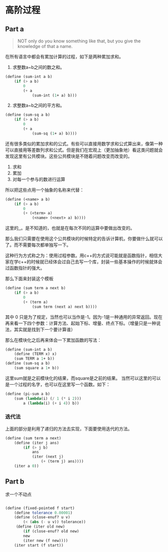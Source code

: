 # 高阶过程

## Part a

> NOT only do you know something like that, but you give the knowledge of that a name.

在所有语言中都会有累加计算的过程，如下是两种累加求和。

1. 求整数a~b之间的数之和。
~~~scheme
(define (sum-int a b)
    (if (> a b)
        0
        (+ a 
            (sum-int (1+ a) b)))
~~~

2. 求整数a~b之间的平方和。
~~~scheme
(define (sum-sq a b)
    (if (> a b)
        0
        (+ a
            (sum-sq (1+ a) b))))
~~~

还有很多类似的累加求和的公式。有些可以直接用数学求和公式算出来，像第一种可以直接用等差数列求和公式。但是我们在宏观上（更加抽象地）看这类问题就会发现这里有公共模块。这些公共模块是不随着问题改变而改变的。
1. 求和
2. 累加
3. 对每一个参与的数进行运算

所以把这些点用一个抽象的名称来代替：
~~~scheme
(define (<name> a b)
    (if (> a b)
        0
        (+ (<term> a)
            (<name> (<next> a) b))))
~~~
这里的<name>,<term>,<next>。是不知道的，也就是在每次不同的运算中要做出改变的。

那么我们只需要在使用这个公共模块的时候特定的告诉计算机，你要做什么就可以了。而不需要每次都单独写一下。

这种行为方式称之为：使用过程参数。用c++的方式说可能就是函数指针，相信大家在学c++的时候就已经体会过自己去写一个库，封装一些基本操作的时候就体会过函数指针的强大。

那么下面来封装这个模板
~~~scheme
(define (sum term a next b)
    (if (> a b)
        0
        (+ (term a)
            (sum term (next a) next b))))
~~~
其中 0 只是为了规定，当然也可以当作是-1。因为-1是一种通用的异常返回。现在再来看一下四个参数：计算方法、起始下标、增量、终点下标。（增量只是一种说法，其实就是找到下一个要计算谁）

那么在模块化之后再来体会一下累加函数的写法：
~~~scheme
(define (sum-int a b)
    (define (TERM x) x)
    (sum TERM a 1+ b))
(define (sum-sq a b)
    (sum square a 1+ b))
~~~
这里sum就是之前模块化的结果，而square是之前的结果。
当然可以这里的<term>可以是一个过程的名字，也可以在这里写一个函数。如下：
~~~scheme 
(define (pi-sum a b)
    (sum (lambda(i) (/ 1 (* i 2)))
        a (lambda(i) (+ i 4)) b))
~~~

### 迭代法

上面的部分是利用了递归的方法去实现，下面要使用迭代的方法。
~~~scheme
(define (sum term a next)
    (define (iter j ans)
        (if (> j b)
            ans
            (iter (next j)
                (+ (term j) ans))))
    (iter a 0))
~~~

## Part b

求一个不动点
~~~scheme

(define (fixed-pointed f start)
    (define tolerance 0.00001)
    (define (close-enuf? u v)
        (< (abs (- u v)) tolerance))
    （define (iter old new)
        (if (close-enuf? old new)
        new
        (iter new (f new))))
    (iter start (f start))

~~~